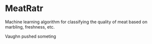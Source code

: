# MeatRatr

Machine learning algorithm for classifying the quality of meat based on marbling, freshness, etc.

Vaughn pushed someting
